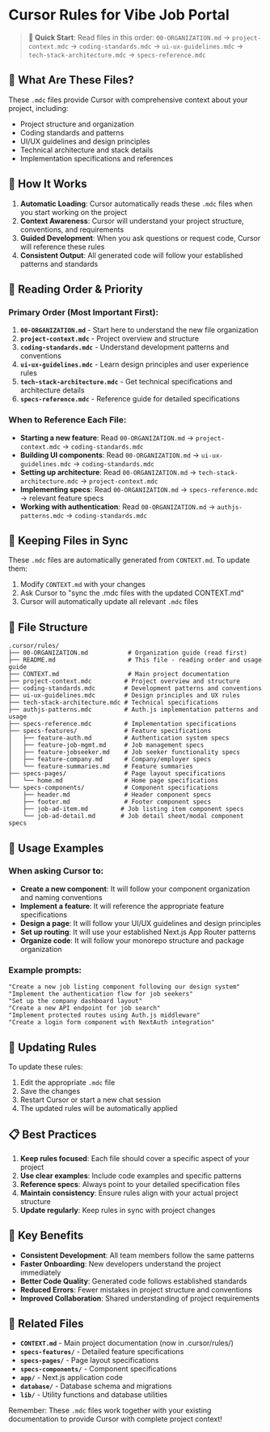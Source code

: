 # Cursor Rules for Vibe Job Portal

> **🚀 Quick Start**: Read files in this order: `00-ORGANIZATION.md` → `project-context.mdc` → `coding-standards.mdc` → `ui-ux-guidelines.mdc` → `tech-stack-architecture.mdc` → `specs-reference.mdc`

## 🎯 What Are These Files?

These `.mdc` files provide Cursor with comprehensive context about your project, including:
- Project structure and organization
- Coding standards and patterns
- UI/UX guidelines and design principles
- Technical architecture and stack details
- Implementation specifications and references

## 🚀 How It Works

1. **Automatic Loading**: Cursor automatically reads these `.mdc` files when you start working on the project
2. **Context Awareness**: Cursor will understand your project structure, conventions, and requirements
3. **Guided Development**: When you ask questions or request code, Cursor will reference these rules
4. **Consistent Output**: All generated code will follow your established patterns and standards

## 📖 Reading Order & Priority

### **Primary Order (Most Important First):**
1. **`00-ORGANIZATION.md`** - Start here to understand the new file organization
2. **`project-context.mdc`** - Project overview and structure
3. **`coding-standards.mdc`** - Understand development patterns and conventions
4. **`ui-ux-guidelines.mdc`** - Learn design principles and user experience rules
5. **`tech-stack-architecture.mdc`** - Get technical specifications and architecture details
6. **`specs-reference.mdc`** - Reference guide for detailed specifications

### **When to Reference Each File:**
- **Starting a new feature**: Read `00-ORGANIZATION.md` → `project-context.mdc` → `coding-standards.mdc`
- **Building UI components**: Read `00-ORGANIZATION.md` → `ui-ux-guidelines.mdc` → `coding-standards.mdc`
- **Setting up architecture**: Read `00-ORGANIZATION.md` → `tech-stack-architecture.mdc` → `project-context.mdc`
- **Implementing specs**: Read `00-ORGANIZATION.md` → `specs-reference.mdc` → relevant feature specs
- **Working with authentication**: Read `00-ORGANIZATION.md` → `authjs-patterns.mdc` → `coding-standards.mdc`

## 🔄 Keeping Files in Sync

These `.mdc` files are automatically generated from `CONTEXT.md`. To update them:
1. Modify `CONTEXT.md` with your changes
2. Ask Cursor to "sync the .mdc files with the updated CONTEXT.md"
3. Cursor will automatically update all relevant `.mdc` files

## 📁 File Structure

```
.cursor/rules/
├── 00-ORGANIZATION.md           # Organization guide (read first)
├── README.md                    # This file - reading order and usage guide
├── CONTEXT.md                   # Main project documentation
├── project-context.mdc         # Project overview and structure
├── coding-standards.mdc        # Development patterns and conventions
├── ui-ux-guidelines.mdc        # Design principles and UX rules
├── tech-stack-architecture.mdc # Technical specifications
├── authjs-patterns.mdc         # Auth.js implementation patterns and usage
├── specs-reference.mdc         # Implementation specifications
├── specs-features/             # Feature specifications
│   ├── feature-auth.md         # Authentication system specs
│   ├── feature-job-mgmt.md     # Job management specs
│   ├── feature-jobseeker.md    # Job seeker functionality specs
│   ├── feature-company.md      # Company/employer specs
│   └── feature-summaries.md    # Feature summaries
├── specs-pages/                # Page layout specifications
│   └── home.md                 # Home page specifications
└── specs-components/           # Component specifications
    ├── header.md               # Header component specs
    ├── footer.md               # Footer component specs
    ├── job-ad-item.md         # Job listing item component specs
    └── job-ad-detail.md       # Job detail sheet/modal component specs
```

## 📖 Usage Examples

### When asking Cursor to:
- **Create a new component**: It will follow your component organization and naming conventions
- **Implement a feature**: It will reference the appropriate feature specifications
- **Design a page**: It will follow your UI/UX guidelines and design principles
- **Set up routing**: It will use your established Next.js App Router patterns
- **Organize code**: It will follow your monorepo structure and package organization

### Example prompts:
```
"Create a new job listing component following our design system"
"Implement the authentication flow for job seekers"
"Set up the company dashboard layout"
"Create a new API endpoint for job search"
"Implement protected routes using Auth.js middleware"
"Create a login form component with NextAuth integration"
```

## 🔄 Updating Rules

To update these rules:
1. Edit the appropriate `.mdc` file
2. Save the changes
3. Restart Cursor or start a new chat session
4. The updated rules will be automatically applied

## 📋 Best Practices

1. **Keep rules focused**: Each file should cover a specific aspect of your project
2. **Use clear examples**: Include code examples and specific patterns
3. **Reference specs**: Always point to your detailed specification files
4. **Maintain consistency**: Ensure rules align with your actual project structure
5. **Update regularly**: Keep rules in sync with project changes

## 🎯 Key Benefits

- **Consistent Development**: All team members follow the same patterns
- **Faster Onboarding**: New developers understand the project immediately
- **Better Code Quality**: Generated code follows established standards
- **Reduced Errors**: Fewer mistakes in project structure and conventions
- **Improved Collaboration**: Shared understanding of project requirements

## 🔗 Related Files

- **`CONTEXT.md`** - Main project documentation (now in .cursor/rules/)
- **`specs-features/`** - Detailed feature specifications
- **`specs-pages/`** - Page layout specifications  
- **`specs-components/`** - Component specifications
- **`app/`** - Next.js application code
- **`database/`** - Database schema and migrations
- **`lib/`** - Utility functions and database utilities

Remember: These `.mdc` files work together with your existing documentation to provide Cursor with complete project context!
